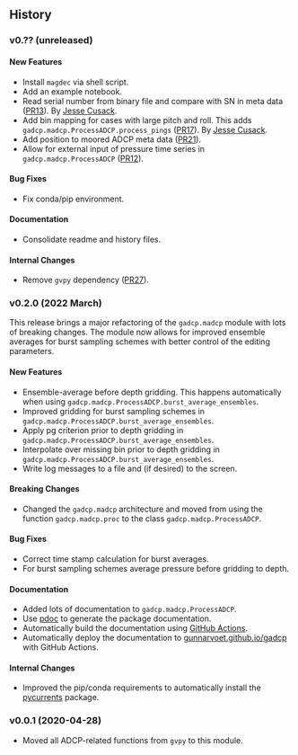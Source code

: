 ## History

### v0.?? (unreleased)

#### New Features
- Install `magdec` via shell script.
- Add an example notebook.
- Read serial number from binary file and compare with SN in meta data ([PR13]( https://github.com/gunnarvoet/gadcp/pull/13)). By [Jesse Cusack](https://github.com/jessecusack/).
- Add bin mapping for cases with large pitch and roll. This adds `gadcp.madcp.ProcessADCP.process_pings` ([PR17]( https://github.com/gunnarvoet/gadcp/pull/17)). By [Jesse Cusack](https://github.com/jessecusack/).
- Add position to moored ADCP meta data ([PR21]( https://github.com/gunnarvoet/gadcp/pull/21)).
- Allow for external input of pressure time series in `gadcp.madcp.ProcessADCP` ([PR12]( https://github.com/gunnarvoet/gadcp/pull/12)).

<!-- #### Breaking Changes -->

#### Bug Fixes
- Fix conda/pip environment.

#### Documentation
- Consolidate readme and history files.

#### Internal Changes
- Remove `gvpy` dependency ([PR27]( https://github.com/gunnarvoet/gadcp/pull/27)).



### v0.2.0 (2022 March)
This release brings a major refactoring of the `gadcp.madcp` module with lots of breaking changes. The module now allows for improved ensemble averages for burst sampling schemes with better control of the editing parameters.

#### New Features
- Ensemble-average before depth gridding. This happens automatically when using `gadcp.madcp.ProcessADCP.burst_average_ensembles`.
- Improved gridding for burst sampling schemes in `gadcp.madcp.ProcessADCP.burst_average_ensembles`.
- Apply pg criterion prior to depth gridding in `gadcp.madcp.ProcessADCP.burst_average_ensembles`.
- Interpolate over missing bin prior to depth gridding in `gadcp.madcp.ProcessADCP.burst_average_ensembles`.
- Write log messages to a file and (if desired) to the screen.

#### Breaking Changes
- Changed the `gadcp.madcp` architecture and moved from using the function `gadcp.madcp.proc` to the class `gadcp.madcp.ProcessADCP`.

#### Bug Fixes
- Correct time stamp calculation for burst averages.
- For burst sampling schemes average pressure before gridding to depth.

#### Documentation
- Added lots of documentation to `gadcp.madcp.ProcessADCP`.
- Use [pdoc](https://pdoc.dev/docs/pdoc.html) to generate the package documentation.
- Automatically build the documentation using [GitHub Actions](https://github.com/gunnarvoet/gadcp/actions).
- Automatically deploy the documentation to [gunnarvoet.github.io/gadcp](https://gunnarvoet.github.io/gadcp/gadcp.html) with GitHub Actions.

#### Internal Changes
- Improved the pip/conda requirements to automatically install the [pycurrents](https://currents.soest.hawaii.edu/hgstage/pycurrents) package.


### v0.0.1 (2020-04-28)
* Moved all ADCP-related functions from `gvpy` to this module.
